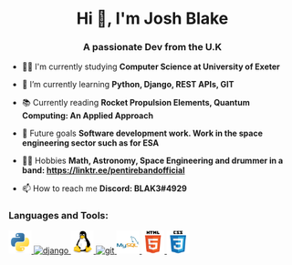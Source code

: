 <h1 align="center">Hi 👋, I'm Josh Blake</h1>
<h3 align="center">A passionate Dev from the U.K</h3>

- 👨‍🎓 I'm currently studying **Computer Science at University of Exeter**

- 🌱 I’m currently learning **Python, Django, REST APIs, GIT**

- 📚 Currently reading **Rocket Propulsion Elements, Quantum Computing: An Applied Approach**

- 🔮 Future goals **Software development work. Work in the space engineering sector such as for ESA**

- 🧗‍♂️ Hobbies **Math, Astronomy, Space Engineering and drummer in a band: https://linktr.ee/pentirebandofficial**

- 📫 How to reach me **Discord: BLAK3#4929**


<h3 align="left">Languages and Tools:</h3>
<p align="left"> <a href="https://www.python.org" target="_blank"> <img src="https://raw.githubusercontent.com/devicons/devicon/master/icons/python/python-original.svg" alt="python" width="40" height="40"/> </a> <a href="https://qiskit.org/" target="_blank"> <img src="https://raw.githubusercontent.com/devicons/devicon/master/icons/qiskit/qiskit-original.svg" alt="django" width="40" height="40"/> </a> <a href="https://www.linux.org/" target="_blank"> <img src="https://raw.githubusercontent.com/devicons/devicon/master/icons/linux/linux-original.svg" alt="linux" width="40" height="40"/> </a> <a href="https://git-scm.com/" target="_blank"> <img src="https://www.vectorlogo.zone/logos/git-scm/git-scm-icon.svg" alt="git" width="40" height="40"/> </a> <a href="https://www.mysql.com/" target="_blank"> <img src="https://raw.githubusercontent.com/devicons/devicon/master/icons/mysql/mysql-original-wordmark.svg" alt="mysql" width="40" height="40"/> </a> <a href="https://www.w3.org/html/" target="_blank"> <img src="https://raw.githubusercontent.com/devicons/devicon/master/icons/html5/html5-original-wordmark.svg" alt="html5" width="40" height="40"/> </a> <a href="https://www.w3schools.com/css/" target="_blank"> <img src="https://raw.githubusercontent.com/devicons/devicon/master/icons/css3/css3-original-wordmark.svg" alt="css3" width="40" height="40"/> </a>     </p>
